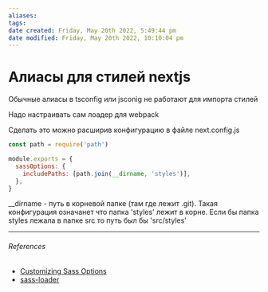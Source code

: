 ```yaml
---
aliases: 
tags: 
date created: Friday, May 20th 2022, 5:49:44 pm
date modified: Friday, May 20th 2022, 10:10:04 pm
---
```


# Алиасы для стилей nextjs

Обычные алиасы в tsconfig или jsconig не работают для импорта стилей

Надо настраивать сам лоадер для webpack

Сделать это можно расширив конфигурацию в файле next.config.js

```js
const path = require('path')

module.exports = {
  sassOptions: {
    includePaths: [path.join(__dirname, 'styles')],
  },
}
```

__dirname - путь в корневой папке (там где лежит .git).
Такая конфигурация означанет что папка  'styles' лежит в корне. Если бы папка styles лежала в папке src то путь был бы 'src/styles'

---

###### References

- [Customizing Sass Options](https://nextjs.org/docs/basic-features/built-in-css-support#customizing-sass-options)
- [sass-loader](https://webpack.js.org/loaders/sass-loader/)
